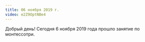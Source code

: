 ```yaml
---
title: 06 ноября 2019 г.
video: e2Z9OptNBe4
---
```

Добрый день! Сегодня 6 ноября 2019 года прошло занятие по монтессотри.
<!--more-->


